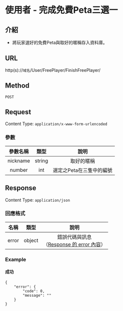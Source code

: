 # 使用者 - 完成免費Peta三選一

## 介紹

- 將玩家選好的免費Peta與取好的暱稱存入資料庫。

## URL

http(s)://`域名`/User/FreePlayer/FinishFreePlayer/

## Method

`POST`

## Request

Content Type: `application/x-www-form-urlencoded`

### 參數

| 參數名稱 | 類型 | 說明 |
|:-:|:-:|:-:|
| nickname | string | 取好的暱稱 |
| number | int | 選定之Peta在三隻中的編號 |

## Response

Content Type: `application/json`

### 回應格式

| 名稱 | 類型 | 說明 |
|:-:|:-:|:-:|
| error | object | 錯誤代碼與訊息<br>（[Response 的 error 內容](../response.md#error)） |

### Example

#### 成功

	{
	    "error": {
	        "code": 0,
	        "message": ""
	    }
	}